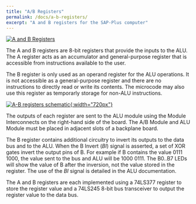 ```yaml
---
title: "A/B Registers"
permalink: /docs/a-b-registers/
excerpt: "A and B registers for the SAP-Plus computer"
---
```


[![A and B Registers](../../assets/images/ab-register-module-small.png "A and B Registers")](../../assets/images/ab-register-module.png)

The A and B registers are 8-bit registers that provide the inputs to the ALU.  The A register acts as an accumulator and general-purpose register that is accessible from instructions available to the user.

The B register is only used as an operand register for the ALU operations.  It is not accessible as a general-purpose register and there are no instructions to directly read or write its contents.  The microcode may also use this register as temporarly storage for non-ALU instructions.

[![A-B registers schematic](../../assets/images/ab-register-schematic.png "A-B registers schematic"){:width="720px"}](../../assets/images/ab-register-schematic.png)

The outputs of each register are sent to the ALU module using the Module Interconnects on the right-hand side of the board.  The A/B Module and ALU Module must be placed in adjacent slots of a backplane board.

The B register contains additional circuitry to invert its outputs to the data bus and to the ALU.  When the B Invert (_BI_) signal is asserted, a set of XOR gates invert the output pins of B.  For example if B contains the value 0111 1000, the value sent to the bus and ALU will be 1000 0111.  The B0..B7 LEDs will show the value of B after the inversion, not the value stored in the register.  The use of the _BI_ signal is detailed in the ALU documentation.

The A and B registers are each implemented using a 74LS377 register to store the register value and a 74LS245 8-bit bus transceiver to output the register value to the data bus.
